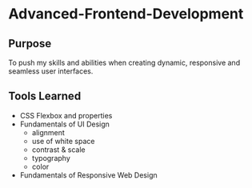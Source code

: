 # Advanced-Frontend-Development

## Purpose

To push my skills and abilities when creating dynamic, responsive and seamless user interfaces.

## Tools Learned

- CSS Flexbox and properties
- Fundamentals of UI Design
  - alignment
  - use of white space
  - contrast & scale
  - typography
  - color
- Fundamentals of Responsive Web Design


